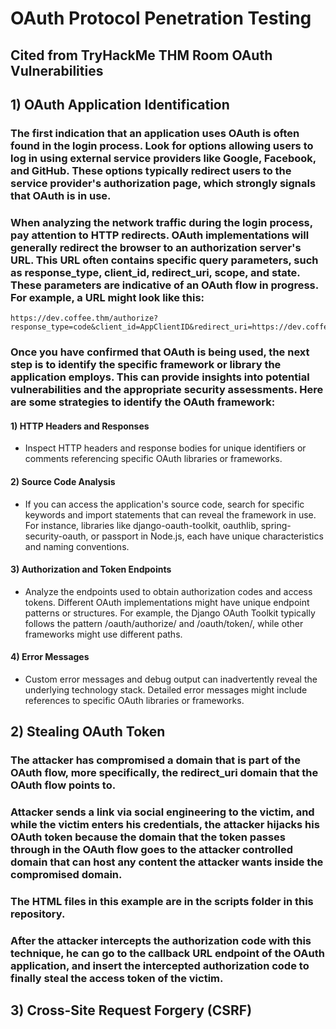 # OAuth Protocol Penetration Testing

## Cited from TryHackMe THM Room OAuth Vulnerabilities

## 1) OAuth Application Identification

### The first indication that an application uses OAuth is often found in the login process. Look for options allowing users to log in using external service providers like Google, Facebook, and GitHub. These options typically redirect users to the service provider's authorization page, which strongly signals that OAuth is in use.

### When analyzing the network traffic during the login process, pay attention to HTTP redirects. OAuth implementations will generally redirect the browser to an authorization server's URL. This URL often contains specific query parameters, such as response_type, client_id, redirect_uri, scope, and state. These parameters are indicative of an OAuth flow in progress. For example, a URL might look like this:

    https://dev.coffee.thm/authorize?response_type=code&client_id=AppClientID&redirect_uri=https://dev.coffee.thm/callback&scope=profile&state=xyzSecure123

### Once you have confirmed that OAuth is being used, the next step is to identify the specific framework or library the application employs. This can provide insights into potential vulnerabilities and the appropriate security assessments. Here are some strategies to identify the OAuth framework:

#### 1) HTTP Headers and Responses

 -  Inspect HTTP headers and response bodies for unique identifiers or comments referencing specific OAuth libraries or frameworks.

#### 2) Source Code Analysis

 -  If you can access the application's source code, search for specific keywords and import statements that can reveal the framework in use. For instance, libraries like django-oauth-toolkit, oauthlib, spring-security-oauth, or passport in Node.js, each have unique characteristics and naming conventions.

#### 3) Authorization and Token Endpoints

 -  Analyze the endpoints used to obtain authorization codes and access tokens. Different OAuth implementations might have unique endpoint patterns or structures. For example, the Django OAuth Toolkit typically follows the pattern /oauth/authorize/ and /oauth/token/, while other frameworks might use different paths.

#### 4) Error Messages

 - Custom error messages and debug output can inadvertently reveal the underlying technology stack. Detailed error messages might include references to specific OAuth libraries or frameworks.

## 2) Stealing OAuth Token

### The attacker has compromised a domain that is part of the OAuth flow, more specifically, the redirect_uri domain that the OAuth flow points to.

### Attacker sends a link via social engineering to the victim, and while the victim enters his credentials, the attacker hijacks his OAuth token because the domain that the token passes through in the OAuth flow goes to the attacker controlled domain that can host any content the attacker wants inside the compromised domain. 

### The HTML files in this example are in the scripts folder in this repository.

### After the attacker intercepts the authorization code with this technique, he can go to the callback URL endpoint of the OAuth application, and insert the intercepted authorization code to finally steal the access token of the victim.

## 3) Cross-Site Request Forgery (CSRF)

